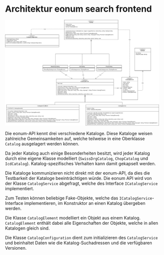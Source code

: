 # Architektur eonum search frontend

![](./CatalogArchitecture.png)

Die eonum-API kennt drei verschiedene Kataloge. Diese Kataloge weisen zahlreiche Gemeinsamkeiten auf, welche teilweise in eine Oberklasse `Catalog` ausgelagert werden können.

Da jeder Katalog auch einige Besonderheiten besitzt, wird jeder Katalog durch eine eigene Klasse modelliert (`SwissDrgCatalog`, `ChopCatalog` und `IcdCatalog`). Katalog-spezifisches Verhalten kann damit gekapselt werden.

Die Kataloge kommunizieren nicht direkt mit der eonum-API, da dies die Testbarkeit der Kataloge beeinträchtigen würde. Die eonum API wird von der Klasse `CatalogService` abgefragt, welche des Interface `ICatalogService` implementiert.

Zum Testen können beliebige Fake-Objekte, welche das `ICatalogService`-Interface implementieren, im Konstruktor an einen Katalog übergeben werden.

Die Klasse `CatalogElement` modelliert ein Objekt aus einem Katalog. `CatalogElement` enthält dabei alle Eigenschaften der Objekte, welche in allen Katalogen gleich sind.

Die Klasse `CatalogConfiguration` dient zum initializieren des `CatalogService` und beinhaltet Daten wie die Katalog-Suchadressen und die verfügbaren Versionen.